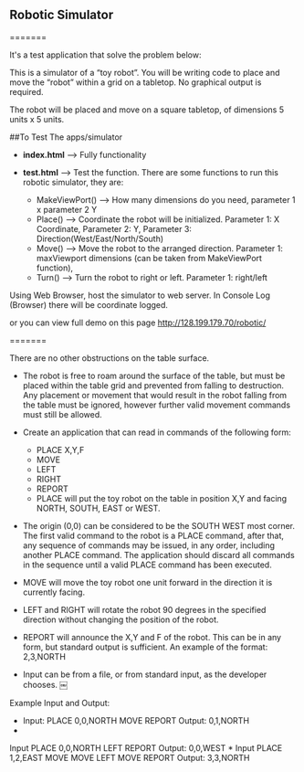 ## Robotic Simulator

=======

It's a test application that solve the problem below:

This is a simulator of a “toy robot”. You will be writing code to place and move the “robot” within a grid on a tabletop. No graphical output is required.

The robot will be placed and move on a square tabletop, of dimensions 5 units x 5 units.


##To Test The apps/simulator

* **index.html** --> Fully functionality

* **test.html** --> Test the function. There are some functions to run this robotic simulator, they are: 
	* MakeViewPort() --> How many dimensions do you need, parameter 1 x parameter 2 Y
	* Place() --> Coordinate the robot will be initialized. Parameter 1: X Coordinate, Parameter 2: Y, Parameter 3: Direction(West/East/North/South)
	* Move() --> Move the robot to the arranged direction. Parameter 1: maxViewport dimensions (can be taken from MakeViewPort function), 
	* Turn() --> Turn the robot to right or left. Parameter 1: right/left

Using Web Browser, host the simulator to web server. 
In Console Log (Browser) there will be coordinate logged. 

or you can view full demo on this page http://128.199.179.70/robotic/ 


=======

There are no other obstructions on the table surface.

* The robot is free to roam around the surface of the table, but must be placed within the table grid and prevented from falling to destruction. Any placement or movement that would result in the robot falling from the table must be ignored, however further valid movement commands must still be allowed.

 
* Create an application that can read in commands of the following form: 

	* PLACE X,Y,F
	* MOVE
	* LEFT
	* RIGHT 
	* REPORT
	* PLACE will put the toy robot on the table in position X,Y and facing NORTH, SOUTH, EAST or WEST.
	
* The origin (0,0) can be considered to be the SOUTH WEST most corner.
The first valid command to the robot is a PLACE command, after that, any sequence of commands may be issued, in any order, including another PLACE command. The application should discard all commands in the sequence until a valid PLACE command has been executed.

* MOVE will move the toy robot one unit forward in the direction it is currently facing.
* LEFT and RIGHT will rotate the robot 90 degrees in the specified direction without changing the position of the robot.
* REPORT will announce the X,Y and F of the robot. This can be in any form, but standard output is sufficient. An example of the format: 2,3,NORTH
* Input can be from a file, or from standard input, as the developer chooses.
￼

Example Input and Output: 

* Input:
PLACE 0,0,NORTH
MOVE
REPORT
Output: 
0,1,NORTH
* 
Input
PLACE 0,0,NORTH 
LEFT
REPORT
Output: 
0,0,WEST
* 
Input
PLACE 1,2,EAST 
MOVE
MOVE
LEFT
MOVE
REPORT
Output: 
3,3,NORTH








